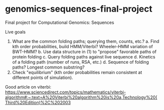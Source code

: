 # genomics-sequences-final-project
Final project for Computational Genomics: Sequences

Live goals
1. What are the common folding paths; querying them, counts, etc.?
    a. Find kth order probabilities, build HMM/Viterbi? Wheeler-HMM variation of BWT-HMM?
    b. Use data structure in (1) to "propose" favorable paths of protein folding
    c. Query folding paths against live sequence
    d. Kinetics of a folding path (number of runs, RSA, etc.)
    d. Sequence of folding paths? Longest common substring?
2. Check "equilibrium" (kth order probabilities remain consistent at different points of simulation).

Good article on viterbi: https://www.sciencedirect.com/topics/mathematics/viterbi-algorithm#:~:text=A%20Viterbi%20algorithm%20is%20a,Technology%20(Third%20Edition)%2C%202003

